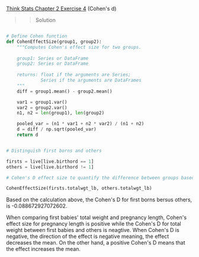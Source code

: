 [Think Stats Chapter 2 Exercise 4](http://greenteapress.com/thinkstats2/html/thinkstats2003.html#toc24) (Cohen's d)

>> Solution

```python

# Define Cohen function
def CohenEffectSize(group1, group2):
    """Computes Cohen's effect size for two groups.
    
    group1: Series or DataFrame
    group2: Series or DataFrame
    
    returns: float if the arguments are Series;
             Series if the arguments are DataFrames
    """
    diff = group1.mean() - group2.mean()

    var1 = group1.var()
    var2 = group2.var()
    n1, n2 = len(group1), len(group2)

    pooled_var = (n1 * var1 + n2 * var2) / (n1 + n2)
    d = diff / np.sqrt(pooled_var)
    return d


# Distinguish first borns and others

firsts = live[live.birthord == 1]
others = live[live.birthord != 1]

# Cohen's D effect size to quantify the difference between groups based on totalwgt_lb

CohenEffectSize(firsts.totalwgt_lb, others.totalwgt_lb)
```

Based on the calculation above, the Cohen's D for first borns bersus others, is -0.088672927072602. 

When comparing first babies' total weight and pregnancy length, Cohen's effect size for pregnancy length is positive while the Cohen's D for total weight between first babies and others is neagtive. When Cohen's D is negative, the direction of the effect is negative meaning, the effect decreases the mean. On the other hand, a positive Cohen's D means that the effect increases the mean. 
